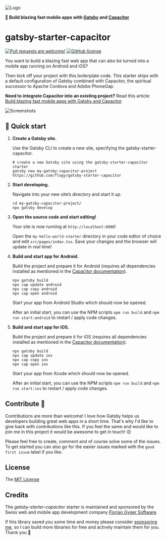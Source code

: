 ![Logo](./img/gatsby-starter-capacitor.png)

**📱 Build blazing fast mobile apps with [Gatsby](https://www.gatsbyjs.com) and [Capacitor](https://capacitorjs.com)**

# gatsby-starter-capacitor

[![Pull requests are welcome!](https://img.shields.io/badge/PRs-welcome-brightgreen)](#contribute-)
[![GitHub license](https://img.shields.io/github/license/flogy/gatsby-starter-capacitor)](https://github.com/flogy/gatsby-starter-capacitor/blob/master/LICENSE)

You want to build a blazing fast web app that can also be turned into a mobile app running on Android and iOS?

Then kick off your project with this boilerplate code. This starter ships with a default configuration of Gatsby combined with Capacitor, the spiritual successor to Apache Cordova and Adobe PhoneGap.

**Need to integrate Capacitor into an existing project?** Read this article: [Build blazing fast mobile apps with Gatsby and Capacitor](https://react-freelancer.ch/blog/build-mobile-apps-using-gatsby-and-capacitor)

![Screenshots](./img/screenshots.png)

## 🚀 Quick start

1.  **Create a Gatsby site.**

    Use the Gatsby CLI to create a new site, specifying the gatsby-starter-capacitor.

    ```shell
    # create a new Gatsby site using the gatsby-starter-capacitor starter
    gatsby new my-gatsby-capacitor-project https://github.com/flogy/gatsby-starter-capacitor
    ```

1.  **Start developing.**

    Navigate into your new site’s directory and start it up.

    ```shell
    cd my-gatsby-capacitor-project/
    npx gatsby develop
    ```

1.  **Open the source code and start editing!**

    Your site is now running at `http://localhost:8000`!

    Open the `my-hello-world-starter` directory in your code editor of choice and edit `src/pages/index.tsx`. Save your changes and the browser will update in real time!

1.  **Build and start app for Android.**

    Build the project and prepare it for Android (requires all dependencies installed as mentioned in the [Capacitor documentation](https://capacitor.ionicframework.com/docs/getting-started/dependencies/)).

    ```shell
    npx gatsby build
    npx cap update android
    npx cap copy android
    npx cap open android
    ```

    Start your app from Android Studio which should now be opened.

    After an initial start, you can use the NPM scripts `npm run build` and `npm run start:android` to restart / apply code changes.

1.  **Build and start app for iOS.**

    Build the project and prepare it for iOS (requires all dependencies installed as mentioned in the [Capacitor documentation](https://capacitor.ionicframework.com/docs/getting-started/dependencies/)).

    ```shell
    npx gatsby build
    npx cap update ios
    npx cap copy ios
    npx cap open ios
    ```

    Start your app from Xcode which should now be opened.

    After an initial start, you can use the NPM scripts `npm run build` and `npm run start:ios` to restart / apply code changes.

## Contribute 🦸

Contributions are more than welcome! I love how Gatsby helps us developers building great web apps in a short time. That's why I'd like to give back with contributions like this. If you feel the same and would like to join me in this project it would be awesome to get in touch! 😊

Please feel free to create, comment and of course solve some of the issues. To get started you can also go for the easier issues marked with the `good first issue` label if you like.

## License

The [MIT License](LICENSE)

## Credits

The _gatsby-starter-capacitor_ starter is maintained and sponsored by the Swiss web and mobile app development company [Florian Gyger Software](https://floriangyger.ch).

If this library saved you some time and money please consider [sponsoring me](https://github.com/sponsors/flogy), so I can build more libraries for free and actively maintain them for you. Thank you 🙏
